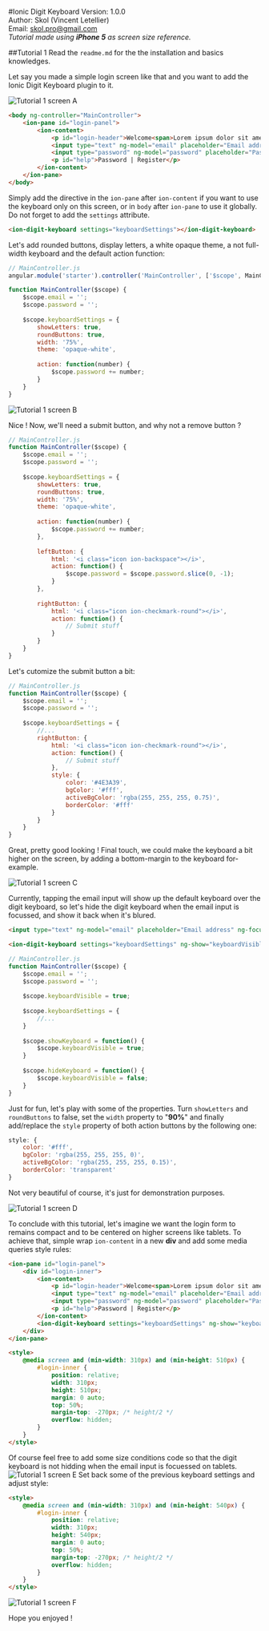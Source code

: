 #Ionic Digit Keyboard
Version: 1.0.0<br>
Author: Skol (Vincent Letellier)<br>
Email: skol.pro@gmail.com<br>
*Tutorial made using __iPhone 5__ as screen size reference.*
	
##Tutorial 1
Read the `readme.md` for the the installation and basics knowledges.

Let say you made a simple login screen like that and you want to add the Ionic Digit Keyboard plugin to it.

![Tutorial 1 screen A](https://github.com/skol-pro/ion-digit-keyboard/blob/master/tutorials/resources/tutorial_1_A.png?raw=true)

```html
<body ng-controller="MainController">
	<ion-pane id="login-panel">
		<ion-content>
			<p id="login-header">Welcome<span>Lorem ipsum dolor sit amet, recusandae sequi velit, aut fuga iste ea architecto, unde culpa.</span></p>
			<input type="text" ng-model="email" placeholder="Email address">
			<input type="password" ng-model="password" placeholder="Password" readonly>
			<p id="help">Password | Register</p>
		</ion-content>
	</ion-pane>
</body>
```
Simply add the directive in the `ion-pane` after `ion-content` if you want to use the keyboard only on this screen, or in `body` after `ion-pane` to use it globally.
Do not forget to add the `settings` attribute.
```html
<ion-digit-keyboard settings="keyboardSettings"></ion-digit-keyboard>
```
Let's add rounded buttons, display letters, a white opaque theme, a not full-width keyboard and the default action function:
```javascript
// MainController.js
angular.module('starter').controller('MainController', ['$scope', MainController]);

function MainController($scope) {
	$scope.email = '';
	$scope.password = '';
	
	$scope.keyboardSettings = {
		showLetters: true,
		roundButtons: true,
		width: '75%',
		theme: 'opaque-white',
		
		action: function(number) {
			$scope.password += number;
		}
	}
}
```
![Tutorial 1 screen B](https://github.com/skol-pro/ion-digit-keyboard/blob/master/tutorials/resources/tutorial_1_B.png?raw=true)

Nice ! Now, we'll need a submit button, and why not a remove button ?
```javascript
// MainController.js
function MainController($scope) {
	$scope.email = '';
	$scope.password = '';
	
	$scope.keyboardSettings = {
		showLetters: true,
		roundButtons: true,
		width: '75%',
		theme: 'opaque-white',
		
		action: function(number) {
			$scope.password += number;
		},
		
		leftButton: {
			html: '<i class="icon ion-backspace"></i>',
			action: function() {
				$scope.password = $scope.password.slice(0, -1);
			}
		},
		
		rightButton: {
			html: '<i class="icon ion-checkmark-round"></i>',
			action: function() {
				// Submit stuff
			}
		}
	}
}
```
Let's cutomize the submit button a bit:

```javascript
// MainController.js
function MainController($scope) {
	$scope.email = '';
	$scope.password = '';
	
	$scope.keyboardSettings = {
		//...
		rightButton: {
			html: '<i class="icon ion-checkmark-round"></i>',
			action: function() {
				// Submit stuff
			},
			style: {
				color: '#4E3A39',
				bgColor: '#fff',
				activeBgColor: 'rgba(255, 255, 255, 0.75)',
				borderColor: '#fff'
			}
		}
	}
}
```
Great, pretty good looking ! Final touch, we could make the keyboard a bit higher on the screen, by adding a bottom-margin to the keyboard for-example.

![Tutorial 1 screen C](https://github.com/skol-pro/ion-digit-keyboard/blob/master/tutorials/resources/tutorial_1_C.png?raw=true)

Currently, tapping the email input will show up the default keyboard over the digit keyboard, so let's hide the digit keyboard when the email input is focussed, and show it back when it's blured.
```html
<input type="text" ng-model="email" placeholder="Email address" ng-focus="hideKeyboard()" ng-blur="showKeyboard()">
```
```html
<ion-digit-keyboard settings="keyboardSettings" ng-show="keyboardVisible" style="margin-bottom: 15px;"></ion-digit-keyboard>
```
```javascript
// MainController.js
function MainController($scope) {
	$scope.email = '';
	$scope.password = '';
	
	$scope.keyboardVisible = true;
	
	$scope.keyboardSettings = {
		//...
	}
	
	$scope.showKeyboard = function() {
		$scope.keyboardVisible = true;
	}
	
	$scope.hideKeyboard = function() {
		$scope.keyboardVisible = false;
	}
}
```

Just for fun, let's play with some of the properties. Turn `showLetters` and `roundButtons` to false, set the `width` property to "**90%**" and finally add/replace the `style` property of both action buttons by the following one:
```javascript
style: {
	color: '#fff',
	bgColor: 'rgba(255, 255, 255, 0)',
	activeBgColor: 'rgba(255, 255, 255, 0.15)',
	borderColor: 'transparent'
}
```
Not very beautiful of course, it's just for demonstration purposes.

![Tutorial 1 screen D](https://github.com/skol-pro/ion-digit-keyboard/blob/master/tutorials/resources/tutorial_1_D.png?raw=true)

To conclude with this tutorial, let's imagine we want the login form to remains compact and to be centered on higher screens like tablets.
To achieve that, simple wrap `ion-content` in a new **div** and add some media queries style rules:
```html
<ion-pane id="login-panel">
	<div id="login-inner">
		<ion-content>
			<p id="login-header">Welcome<span>Lorem ipsum dolor sit amet, recusandae sequi velit, aut fuga iste ea architecto, unde culpa.</span></p>
			<input type="text" ng-model="email" placeholder="Email address" ng-focus="hideKeyboard()" ng-blur="showKeyboard()">
			<input type="password" ng-model="password" placeholder="Password" readonly>
			<p id="help">Password | Register</p>
		</ion-content>		
		<ion-digit-keyboard settings="keyboardSettings" ng-show="keyboardVisible" style="margin-bottom: 15px;"></ion-digit-keyboard>
	</div>
</ion-pane>
```
```html
<style>
	@media screen and (min-width: 310px) and (min-height: 510px) {
		#login-inner {
			position: relative;
			width: 310px;
			height: 510px;
			margin: 0 auto;
			top: 50%;
			margin-top: -270px; /* height/2 */
			overflow: hidden;
		}
	}
</style>
```
Of course feel free to add some size conditions code so that the digit keyboard is not hidding when the email input is focuessed on tablets.
![Tutorial 1 screen E](https://github.com/skol-pro/ion-digit-keyboard/blob/master/tutorials/resources/tutorial_1_E.png?raw=true)
Set back some of the previous keyboard settings and adjust style:
```html
<style>
	@media screen and (min-width: 310px) and (min-height: 540px) {
		#login-inner {
			position: relative;
			width: 310px;
			height: 540px;
			margin: 0 auto;
			top: 50%;
			margin-top: -270px; /* height/2 */
			overflow: hidden;
		}
	}
</style>
```
![Tutorial 1 screen F](https://github.com/skol-pro/ion-digit-keyboard/blob/master/tutorials/resources/tutorial_1_F.png?raw=true)

Hope you enjoyed !